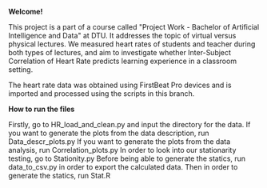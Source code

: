 **Welcome!**

This project is a part of a course called "Project Work - Bachelor of Artificial Intelligence and Data" at DTU. It addresses the topic of virtual versus physical lectures. We measured heart rates of students and teacher during both types of lectures, and aim to investigate whether Inter-Subject Correlation of Heart Rate predicts learning experience in a classroom setting.

The heart rate data was obtained using FirstBeat Pro devices and is imported and processed using the scripts in this branch.

**How to run the files**

Firstly, go to HR_load_and_clean.py and input the directory for the data. 
If you want to generate the plots from the data description, run Data_descr_plots.py 
If you want to generate the plots from the data analysis, run Correlation_plots.py 
In order to look into our stationarity testing, go to Stationity.py
Before being able to generate the statics, run data_to_csv.py in order to export the calculated data.
Then in order to generate the statics, run Stat.R
